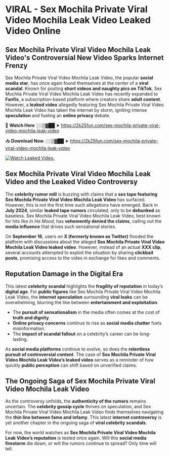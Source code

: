 # VIRAL - Sex Mochila Private Viral Video Mochila Leak Video Leaked Video Online

## **Sex Mochila Private Viral Video Mochila Leak Video's Controversial New Video Sparks Internet Frenzy**  

Sex Mochila Private Viral Video Mochila Leak Video, the popular **social media star**, has once again found themselves at the center of a **viral scandal**. Known for posting **short videos and naughty pics on TikTok**, Sex Mochila Private Viral Video Mochila Leak Video has recently expanded to **Fanfix**, a subscription-based platform where creators share **adult content**. However, a **leaked video** allegedly featuring Sex Mochila Private Viral Video Mochila Leak Video has taken the internet by storm, igniting intense **speculation** and fueling an **online privacy** debate.  

🔴 **Watch Here** ░░▒▓██ ➤ https://2k25fun.com/sex-mochila-private-viral-video-mochila-leak-video  

📥 **Download Now** ░░▒▓██ ➤ https://2k25fun.com/sex-mochila-private-viral-video-mochila-leak-video  

[![Watch Leaked Video.](https://miro.medium.com/v2/resize:fit:828/format:webp/1*cilzJN44JGOrTw9NJCrNHA.gif "Watch Leaked Video")](https://2k25fun.com/sex-mochila-private-viral-video-mochila-leak-video)

## **Sex Mochila Private Viral Video Mochila Leak Video and the Leaked Video Controversy**  

The **celebrity rumor mill** is buzzing with claims that a **sex tape featuring Sex Mochila Private Viral Video Mochila Leak Video** has surfaced. However, this is not the first time such allegations have emerged. Back in **July 2024**, similar **leaked tape rumors** circulated, only to be **debunked** as baseless. Sex Mochila Private Viral Video Mochila Leak Video, best known for hits like *In Ha Mood*, has **vehemently denied the claims**, calling out the **media influence** that drives such sensational stories.  

On **September 16**, users on **X (formerly known as Twitter)** flooded the platform with discussions about the alleged **Sex Mochila Private Viral Video Mochila Leak Video leaked video**. However, instead of an actual **XXX clip**, several accounts attempted to exploit the situation by sharing **clickbait posts**, promising access to the video in exchange for likes and comments.  

## **Reputation Damage in the Digital Era**  

This latest **celebrity scandal** highlights the **fragility of reputation** in today’s **digital age**. For **public figures** like Sex Mochila Private Viral Video Mochila Leak Video, the **internet speculation** surrounding **viral leaks** can be overwhelming, blurring the line between **entertainment and exploitation**.  

- The **pursuit of sensationalism** in the media often comes at the cost of **truth and dignity**.  
- **Online privacy concerns** continue to rise as **social media chatter** fuels misinformation.  
- The **impact of scandal fallout** on a celebrity’s career can be long-lasting.  

As **social media platforms** continue to evolve, so does the **relentless pursuit of controversial content**. The case of **Sex Mochila Private Viral Video Mochila Leak Video’s leaked video** serves as a reminder of how quickly **public perception** can shift based on unverified claims.  

## **The Ongoing Saga of Sex Mochila Private Viral Video Mochila Leak Video**  

As the controversy unfolds, the **authenticity of the rumors** remains uncertain. The **celebrity gossip cycle** thrives on speculation, and Sex Mochila Private Viral Video Mochila Leak Video finds themselves navigating the **thin line between fame and infamy**. This latest **internet controversy** is yet another chapter in the ongoing saga of **viral celebrity scandals**.  

For now, the world watches as **Sex Mochila Private Viral Video Mochila Leak Video’s reputation** is tested once again. Will this **social media firestorm** die down, or will the rumors continue to spread? Only time will tell.